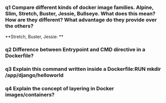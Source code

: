 ### q1 Compare different kinds of docker image families. Alpine, Slim, Stretch, Buster, Jessie, Bullseye. What does this mean? How are they different? What advantage do they provide over the others?
**Stretch, Buster, Jessie: **
### q2 Difference between Entrypoint and CMD directive in a Dockerfile?
### q3 Explain this command written inside a Dockerfile:RUN mkdir /app/django/helloworld
### q4 Explain the concept of layering in Docker images/containers?